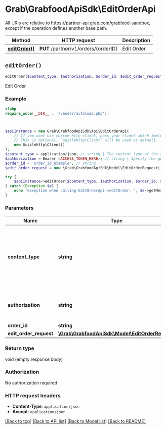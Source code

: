 # Grab\GrabfoodApiSdk\EditOrderApi

All URIs are relative to https://partner-api.grab.com/grabfood-sandbox, except if the operation defines another base path.

| Method | HTTP request | Description |
| ------------- | ------------- | ------------- |
| [**editOrder()**](EditOrderApi.md#editOrder) | **PUT** /partner/v1/orders/{orderID} | Edit Order |


## `editOrder()`

```php
editOrder($content_type, $authorization, $order_id, $edit_order_request)
```

Edit Order

### Example

```php
<?php
require_once(__DIR__ . '/vendor/autoload.php');



$apiInstance = new Grab\GrabfoodApiSdk\Api\EditOrderApi(
    // If you want use custom http client, pass your client which implements `GuzzleHttp\ClientInterface`.
    // This is optional, `GuzzleHttp\Client` will be used as default.
    new GuzzleHttp\Client()
);
$content_type = application/json; // string | The content type of the request body. You must use `application/json` for this header as GrabFood API currently does not support other formats.
$authorization = Bearer <ACCESS_TOKEN_HERE>; // string | Specify the generated authorization token of the bearer type.
$order_id = 'order_id_example'; // string
$edit_order_request = new \Grab\GrabfoodApiSdk\Model\EditOrderRequest(); // \Grab\GrabfoodApiSdk\Model\EditOrderRequest

try {
    $apiInstance->editOrder($content_type, $authorization, $order_id, $edit_order_request);
} catch (Exception $e) {
    echo 'Exception when calling EditOrderApi->editOrder: ', $e->getMessage(), PHP_EOL;
}
```

### Parameters

| Name | Type | Description  | Notes |
| ------------- | ------------- | ------------- | ------------- |
| **content_type** | **string**| The content type of the request body. You must use &#x60;application/json&#x60; for this header as GrabFood API currently does not support other formats. | |
| **authorization** | **string**| Specify the generated authorization token of the bearer type. | |
| **order_id** | **string**|  | |
| **edit_order_request** | [**\Grab\GrabfoodApiSdk\Model\EditOrderRequest**](../Model/EditOrderRequest.md)|  | |

### Return type

void (empty response body)

### Authorization

No authorization required

### HTTP request headers

- **Content-Type**: `application/json`
- **Accept**: `application/json`

[[Back to top]](#) [[Back to API list]](../../README.md#endpoints)
[[Back to Model list]](../../README.md#models)
[[Back to README]](../../README.md)
